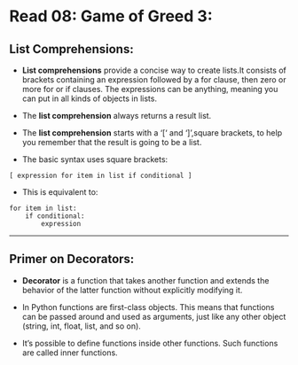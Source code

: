 # Read 08: Game of Greed 3:

## List Comprehensions:

* **List comprehensions** provide a concise way to create lists.It consists of brackets containing an expression followed by a for clause, then zero or more for or if clauses. The expressions can be anything, meaning you can put in all kinds of objects in lists.

* The **list comprehension** always returns a result list.

* The **list comprehension** starts with a ‘[‘ and ‘]’,square brackets, to help you remember that the result is going to be a list.

* The basic syntax uses square brackets:

``` 
[ expression for item in list if conditional ]
```

* This is equivalent to:

```
for item in list:
    if conditional:
        expression  
```

--------------------------------------------------------------------

## Primer on Decorators:

*  **Decorator** is a function that takes another function and extends the behavior of the latter function without explicitly modifying it.
 
* In Python functions are first-class objects. This means that functions can be passed around and used as arguments, just like any other object (string, int, float, list, and so on).

* It’s possible to define functions inside other functions. Such functions are called inner functions.
